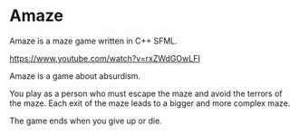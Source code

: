 # Amaze
Amaze is a maze game written in C++ SFML.

https://www.youtube.com/watch?v=rxZWdGOwLFI

Amaze is a game about absurdism.

You play as a person who must escape the maze and avoid the terrors of the maze.
Each exit of the maze leads to a bigger and more complex maze.

The game ends when you give up or die.

